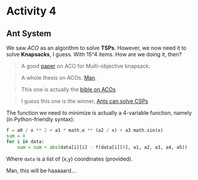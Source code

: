 # Activity 4

## Ant System

We saw *ACO* as an algorithm to solve **TSPs**. However, we now need it to solve **Knapsacks**, I guess. With 15^4 items. How are we doing it, then?

> A good [paper][aco] on ACO for Multi-objective knapsack.

> A whole thesis on ACOs. [Man][aco2].

> This one is actually the [bible on ACOs][acobible]

> I guess this one is the winner, [Ants can solve CSPs][acocsp]

The function we need to minimize is actually a 4-variable function, namely (in Python-friendly syntax):

````python
f = a0 / x ** 2 + a1 * math.e ** (a2 / x) + a3 math.sin(x)
sum = 0
for i in data:
	sum = sum + abs(data[i][i] - f(data[i][0], a1, a2, a3, a4, a5))
````

Where `data` is a list of (x,y) coordinates (provided).

Man, this will be haaaaard...

[aco]: http://liris.cnrs.fr/csolnon/publications/bioma04.pdf
[aco2]: http://iridia.ulb.ac.be/~mdorigo/HomePageDorigo/thesis/phd/SochaPhDThesis.pdf
[acobible]: http://www.cs.nott.ac.uk/~pszgxk/courses/g5baim/papers/ants-001.pdf
[acocsp]: http://www.cs.dartmouth.edu/~spl/Academic/AI/support/AntsCanSolveConstraintSatisfactionProblems.pdf
